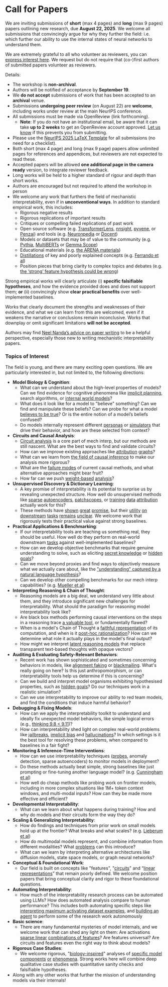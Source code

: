 # Call for Papers
We are inviting submissions of **short** (max 4 pages) and **long** (max 9 pages) papers outlining new research, due **August 22, 2025**. We welcome all submissions that convincingly argue for why they further the field: i.e. which further our ability to use the internal states of neural networks to understand them. 

We are extremely grateful to all who volunteer as reviewers, you can [express interest here](https://www.google.com/url?q=https://docs.google.com/forms/d/e/1FAIpQLSdiw1SJllzoTz_nqzDTzTOGb9DV3W_truQyh-WvYj_QGIi7Mg/viewform?usp%3Ddialog&sa=D&source=editors&ust=1752754034979630&usg=AOvVaw024SlJUfxgr6g2I2qgXZvA). We request but do not require that (co-)first authors of submitted papers volunteer as reviewers. 

Details: 
* The workshop is **non-archival**.
* Authors will be notified of acceptance by **September 19**.
* We **do not accept** submissions of work that has been accepted to an **archival** venue.
* Submissions **undergoing peer review** (on August 22) are **welcome**, including works under review at the main NeurIPS conference.
* All submissions must be made via OpenReview (link forthcoming).
  * **Note**: If you do not have an institutional email, be aware that it can take **up to 2 weeks** to get an OpenReview account approved. [Let us know](mailto:neurips2025@mechinterpworkshop.com) if this prevents you from submitting.
* Please use the [NeurIPS 2025 LaTeX Template](https://www.google.com/url?q=https://media.neurips.cc/Conferences/NeurIPS2025/Styles.zip&sa=D&source=editors&ust=1752754034981674&usg=AOvVaw3-2aIgL3Fq8urXgCKA0BDv) for all submissions (no need for a checklist).
* Both short (max 4 page) and long (max 9 page) papers allow unlimited pages for references and appendices, but reviewers are not expected to read these.
* Accepted papers will be allowed **one additional page in the camera ready** version, to integrate reviewer feedback.
* Long works will be held to a higher standard of rigour and depth than short works.
* Authors are encouraged but not required to attend the workshop in person
* We welcome any work that furthers the field of mechanistic interpretability, even if in **unconventional ways**. In addition to standard empirical work, this includes:
  * Rigorous negative results
  * Rigorous replications of important results
  * Critiques or compelling failed replications of past work
  * Open source software (e.g. [TransformerLens](https://www.google.com/url?q=https://github.com/neelnanda-io/TransformerLens&sa=D&source=editors&ust=1752754034984011&usg=AOvVaw3mM9vZBx4hs4fOwWg5SZWR), [nnsight](https://www.google.com/url?q=https://github.com/ndif-team/nnsight&sa=D&source=editors&ust=1752754034984107&usg=AOvVaw3wtW6bbi8aGRgrcQWkytjd), [pyvene](https://www.google.com/url?q=https://github.com/stanfordnlp/pyvene/tree/main/pyvene/models/mlp&sa=D&source=editors&ust=1752754034984199&usg=AOvVaw3Lxhq8iotT8Byx9w_4h76J), or [Penzai](https://www.google.com/url?q=https://github.com/google-deepmind/penzai&sa=D&source=editors&ust=1752754034984286&usg=AOvVaw30IXUHNu4o1Yn50EjtrKvJ)) and tools (e.g. [Neuronpedia](https://www.google.com/url?q=http://neuronpedia.org&sa=D&source=editors&ust=1752754034984374&usg=AOvVaw2FjMJkFBWaZpOVhiVgB5LT) or [Docent](https://www.google.com/url?q=https://transluce.org/introducing-docent&sa=D&source=editors&ust=1752754034984455&usg=AOvVaw37GSy6951-wm8QX6Ly2YlA))
  * Models or datasets that may be of value to the community (e.g. [Pythia](https://www.google.com/url?q=https://arxiv.org/abs/2304.01373&sa=D&source=editors&ust=1752754034984644&usg=AOvVaw2JPFCnYXzsfaZV0sp25pZa), [MultiBERTs](https://www.google.com/url?q=https://arxiv.org/abs/2106.16163&sa=D&source=editors&ust=1752754034984721&usg=AOvVaw0wb32MbJuRlihQQgzZrmL0) or [Gemma Scope](https://www.google.com/url?q=https://arxiv.org/abs/2408.05147&sa=D&source=editors&ust=1752754034984792&usg=AOvVaw2nHwd2Hgw49Ma51KkV2Ro0))
  * Educational materials (e.g. [the ARENA materials](https://www.google.com/url?q=https://arena3-chapter1-transformer-interp.streamlit.app/&sa=D&source=editors&ust=1752754034984968&usg=AOvVaw0fRBfIIW_NRS9v_Wl2HhIV))
  * [Distillations](https://www.google.com/url?q=https://distill.pub/2017/research-debt/&sa=D&source=editors&ust=1752754034985076&usg=AOvVaw2vgeoWr6pJXdQe8xaEPnDM) of key and poorly explained concepts (e.g. [Ferrando et al](https://www.google.com/url?q=https://arxiv.org/abs/2405.00208&sa=D&source=editors&ust=1752754034985205&usg=AOvVaw2mqqYFEPXAWwhqwvRfJcgR))
  * Position pieces that bring clarity to complex topics and debates (e.g. [the ‘strong’ feature hypothesis could be wrong](https://www.google.com/url?q=https://www.alignmentforum.org/posts/tojtPCCRpKLSHBdpn/the-strong-feature-hypothesis-could-be-wrong&sa=D&source=editors&ust=1752754034985488&usg=AOvVaw0k7IG6xPF7ap8hnDMgUR3e))

Strong empirical works will clearly articulate (i) **specific falsifiable hypotheses**, and how the evidence provided does and does not support them; **or** (ii) convincingly show **clear practical benefits** over well-implemented baselines. 

Works that clearly document the strengths and weaknesses of their evidence, and what we can learn from this are welcomed, even if it weakens the narrative or conclusions remain inconclusive. Works that downplay or omit significant limitations **will not be accepted**. 

Authors may find [Neel Nanda’s advice on paper writing](https://www.google.com/url?q=https://www.alignmentforum.org/posts/eJGptPbbFPZGLpjsp/highly-opinionated-advice-on-how-to-write-ml-papers&sa=D&source=editors&ust=1752754034986501&usg=AOvVaw3LoPOgesKF0mRoYS-oHGc4) to be a helpful perspective, especially those new to writing mechanistic interpretability papers. 
### Topics of Interest
The field is young, and there are many exciting open questions. We are particularly interested in, but not limited to, the following directions: 
* **Model Biology & Cognition**:
  * What can we understand about the high-level properties of models? Can we find evidence for cognitive phenomena like [implicit planning](https://www.google.com/url?q=https://transformer-circuits.pub/2025/attribution-graphs/biology.html%23dives-poems&sa=D&source=editors&ust=1752754034987230&usg=AOvVaw3FJjGx3pkVfghLmR8czfbO), search algorithms, or [internal world models](https://www.google.com/url?q=https://arxiv.org/abs/2210.13382&sa=D&source=editors&ust=1752754034987359&usg=AOvVaw2mpKPd1AR9z0m-OEK4oEYt)?
  * What does it look like for a model to "believe" something? Can we find and manipulate these beliefs? Can we probe for what a model [believes to be true](https://www.google.com/url?q=https://arxiv.org/abs/2310.06824&sa=D&source=editors&ust=1752754034987602&usg=AOvVaw30Y-YBgz_Os6S2SHD78IbN)? Or is the entire notion of a model’s beliefs confused?
  * Do models internally represent different [personas](https://www.google.com/url?q=https://arxiv.org/abs/2406.12094&sa=D&source=editors&ust=1752754034987825&usg=AOvVaw3CNU-ikX4Fsx_6Rpw_Xfps) or [simulators](https://www.google.com/url?q=https://www.nature.com/articles/s41586-023-06647-8&sa=D&source=editors&ust=1752754034987927&usg=AOvVaw09KBkJFI3Mzh8OzuUEfTJz) that drive their behavior, and how are these selected from context?
* **Circuits and Causal Analysis**:
  * [Circuit analysis](https://www.google.com/url?q=https://distill.pub/2020/circuits/zoom-in/&sa=D&source=editors&ust=1752754034988284&usg=AOvVaw2CkSZGXKqeySCDeZhszcJ_) is a core part of mech interp, but our methods are still nascent. What are the best ways to find and validate circuits?
  * How can we improve existing approaches like [attribution](https://www.google.com/url?q=https://arxiv.org/abs/2406.11944&sa=D&source=editors&ust=1752754034988772&usg=AOvVaw3aDBOuCDJSn6PTFvt5Adqq) [graphs](https://www.google.com/url?q=https://transformer-circuits.pub/2025/attribution-graphs/methods.html&sa=D&source=editors&ust=1752754034988927&usg=AOvVaw1UlIlOHaw40DdTImPZ7QLb)?
  * What can we learn from [the field of causal inference](https://www.google.com/url?q=https://arxiv.org/abs/2407.04690&sa=D&source=editors&ust=1752754034989194&usg=AOvVaw0Xmzt82_XZfqz8AEzr8Ppg) to make our analysis more rigorous?
  * What are the [failure modes](https://www.google.com/url?q=https://arxiv.org/abs/2307.15771&sa=D&source=editors&ust=1752754034989836&usg=AOvVaw32FojgcMp0uoMr8uAENqoF) of current causal methods, and what alternative approaches might bear fruit?
  * How far can we push [weight-based](https://www.google.com/url?q=https://arxiv.org/abs/2301.05217&sa=D&source=editors&ust=1752754034990191&usg=AOvVaw2cge9EAhmSdu06AqxsBmHR) [analysis](https://www.google.com/url?q=https://arxiv.org/abs/2410.08417&sa=D&source=editors&ust=1752754034990299&usg=AOvVaw3aeCu7jp5zuV3crH6f-l0H)?
* **Unsupervised Discovery & Dictionary Learning**:
  * A key promise of interpretability is its potential to surprise us by revealing unexpected structure. How well do unsupervised methods like [sparse](https://www.google.com/url?q=https://arxiv.org/abs/2103.15949&sa=D&source=editors&ust=1752754034990680&usg=AOvVaw3qrIlTT8dFAwfaHXED-bo8) [autoencoders](https://www.google.com/url?q=https://transformer-circuits.pub/2023/monosemantic-features&sa=D&source=editors&ust=1752754034990771&usg=AOvVaw0w5-Ynppba03BMnvgOAOWQ), [patch](https://www.google.com/url?q=https://arxiv.org/abs/2401.06102&sa=D&source=editors&ust=1752754034990845&usg=AOvVaw36HjusS1fG5w0wcAoOPtNB)[scopes](https://www.google.com/url?q=https://arxiv.org/abs/2403.10949v2&sa=D&source=editors&ust=1752754034990911&usg=AOvVaw0eBkg_G_39bheLSpQ8BuoI), or [training](https://www.google.com/url?q=https://proceedings.mlr.press/v70/koh17a?ref%3Dhttps://githubhelp.com&sa=D&source=editors&ust=1752754034991014&usg=AOvVaw0Dt2TnSvMNlgYzXtUxxhQQ) [data](https://www.google.com/url?q=https://arxiv.org/abs/2308.03296&sa=D&source=editors&ust=1752754034991082&usg=AOvVaw3FP3o0WzTIN-UJnen5ARpz) [attribution](https://www.google.com/url?q=https://arxiv.org/abs/2205.11482&sa=D&source=editors&ust=1752754034991155&usg=AOvVaw0ROi1lpBi0BHryIlZrC2cx) actually work for this?
  * These methods have [shown](https://www.google.com/url?q=https://transformer-circuits.pub/2024/scaling-monosemanticity/index.html&sa=D&source=editors&ust=1752754034991320&usg=AOvVaw3NK789XcREOxoufIwvTLPS) [great](https://www.google.com/url?q=https://transformer-circuits.pub/2025/attribution-graphs/biology.html&sa=D&source=editors&ust=1752754034991406&usg=AOvVaw0IHATxXu0_T7SDkMGj3K-E) [promise](https://www.google.com/url?q=https://arxiv.org/abs/2503.10965&sa=D&source=editors&ust=1752754034991477&usg=AOvVaw1nG1apcUCCl_0KrBtvV42F), but their [utility](https://www.google.com/url?q=https://arxiv.org/abs/2502.16681&sa=D&source=editors&ust=1752754034991553&usg=AOvVaw1poUluyQYKyvYX0oI5rtEn) [on](https://www.google.com/url?q=https://www.tilderesearch.com/blog/sieve&sa=D&source=editors&ust=1752754034991618&usg=AOvVaw3MGq2viDNhHIN3T7Kls2OF) [downstream](https://www.google.com/url?q=https://arxiv.org/abs/2501.17148&sa=D&source=editors&ust=1752754034991685&usg=AOvVaw0trXe0ainNJ3C_kIRQawpr) [tasks](https://www.google.com/url?q=https://transformer-circuits.pub/2024/features-as-classifiers/index.html&sa=D&source=editors&ust=1752754034991781&usg=AOvVaw2pOts3nqAR7m90OKm_em2d) [remains](https://www.google.com/url?q=https://arxiv.org/abs/2502.04382&sa=D&source=editors&ust=1752754034991847&usg=AOvVaw3kMf1fATPbnG58ZNBo_aPC) [unclear](https://www.google.com/url?q=https://www.alignmentforum.org/posts/4uXCAJNuPKtKBsi28/negative-results-for-saes-on-downstream-tasks&sa=D&source=editors&ust=1752754034991964&usg=AOvVaw1JvDeuIkg1uNfWzzUBkBf6). We welcome work that rigorously tests their practical value against strong baselines.
* **Practical Applications & Benchmarking**:
  * If our interpretability tools are teaching us something real, they should be useful. How well do they perform on real-world downstream [tasks](https://www.google.com/url?q=https://www.lesswrong.com/posts/wGRnzCFcowRCrpX4Y/downstream-applications-as-validation-of-interpretability&sa=D&source=editors&ust=1752754034992425&usg=AOvVaw3-7AbQ67PdNaNBROL4mWOR) against well-implemented baselines?
  * How can we develop objective benchmarks that require genuine understanding to solve, such as eliciting [secret knowledge](https://www.google.com/url?q=https://arxiv.org/abs/2505.14352&sa=D&source=editors&ust=1752754034992697&usg=AOvVaw21mqNgafqEFHTNGjxoOfFB) or [hidden goals](https://www.google.com/url?q=https://arxiv.org/abs/2503.10965&sa=D&source=editors&ust=1752754034992773&usg=AOvVaw0vrcSeInMwnY-hCv6A930a)?
  * Can we move beyond proxies and find ways to objectively measure what we actually care about, like the ["understanding" captured by a natural language hypothesis](https://www.google.com/url?q=https://arxiv.org/abs/2502.04382&sa=D&source=editors&ust=1752754034993048&usg=AOvVaw0jXtFODTezXfWsV2UWqcHr)?
  * Can we develop other compelling benchmarks for our mech interp capabilities? (e.g. [Mueller et al](https://www.google.com/url?q=https://arxiv.org/abs/2504.13151&sa=D&source=editors&ust=1752754034993244&usg=AOvVaw0NgYLTdhhKyp3tH-eYvqd8))
* **Interpreting Reasoning & Chain of Thought**:
  * Reasoning models are a big deal, we understand very little about them, and they introduce significant new challenges for interpretability. What should the paradigm for reasoning model interpretability look like?
  * Are black box methods performing causal interventions on the steps in a reasoning trace [a valuable tool](https://www.google.com/url?q=https://arxiv.org/abs/2506.19143&sa=D&source=editors&ust=1752754034993808&usg=AOvVaw3uK6EECoLAkOYGHY79g9sP), or fundamentally flawed?
  * When is a model's Chain of Thought a [faithful representation](https://www.google.com/url?q=https://arxiv.org/abs/2305.04388&sa=D&source=editors&ust=1752754034994017&usg=AOvVaw2j_Bt1KsX9DAvngF8h3nag) of its computation, and when is it [post-hoc rationalization](https://www.google.com/url?q=https://arxiv.org/abs/2503.08679&sa=D&source=editors&ust=1752754034994137&usg=AOvVaw3WmbQ15aynMWmIZbewQM2u)? How can we determine what role it actually plays in the model's final output?
  * How might we interpret [latent reasoning models](https://www.google.com/url?q=https://arxiv.org/abs/2412.06769&sa=D&source=editors&ust=1752754034994354&usg=AOvVaw0sbnFJzVbz8WneG6BMICpS) that replace transparent text-based thoughts with opaque vectors?
* **Auditing & Evaluating Safety-Relevant Behaviors**:
  * Recent work has shown sophisticated and sometimes concerning behaviors in models, like [alignment faking](https://www.google.com/url?q=https://arxiv.org/abs/2412.14093&sa=D&source=editors&ust=1752754034994743&usg=AOvVaw1u30rgKCh8mSWM82ejJ1JZ) or [blackmailing](https://www.google.com/url?q=https://www.anthropic.com/research/agentic-misalignment&sa=D&source=editors&ust=1752754034994832&usg=AOvVaw2lw0cartlxh5a-2JEcoseA). What's really going on here? Is this just anthropomorphism, or can interpretability tools help us determine if this is concerning?
  * Can we build and interpret model organisms exhibiting hypothesised properties, such as [hidden goals](https://www.google.com/url?q=https://arxiv.org/abs/2503.10965&sa=D&source=editors&ust=1752754034995159&usg=AOvVaw25Rj2CjdPRBwkv6qrDVhob)? Do our techniques work in a realistic simulation?
  * Can we use interpretability to improve our ability to red team models, and find the conditions that induce harmful behavior?
* **Debugging & Fixing Models**:
  * How can we apply the interpretability toolkit to understand and ideally fix unexpected model behaviors, like simple logical errors (e.g., [thinking 9.8 < 9.11](https://www.google.com/url?q=https://transluce.org/observability-interface&sa=D&source=editors&ust=1752754034995686&usg=AOvVaw1pBvXYOKlWQ72anSy5PN9V))?
  * How can interpretability shed light on complex real-world problems like [jailbreaks](https://www.google.com/url?q=https://transformer-circuits.pub/2025/attribution-graphs/biology.html%23dives-jailbreak&sa=D&source=editors&ust=1752754034995905&usg=AOvVaw3lzHAfRRnBATVuC067z2j1), [implicit bias](https://www.google.com/url?q=https://arxiv.org/abs/2506.10922&sa=D&source=editors&ust=1752754034995987&usg=AOvVaw1bHUdugXOqf7uyoWi3WcYd) and [hallucinations](https://www.google.com/url?q=https://arxiv.org/abs/2411.14257&sa=D&source=editors&ust=1752754034996072&usg=AOvVaw0gvjuqIt0t9looKYKyjSWJ)? In which settings is it the best tool for resolving these problems, when compared to baselines in a fair fight?
* **Monitoring & Inference-Time Interventions**:
  * How can we use interpretability techniques ([probes](https://www.google.com/url?q=https://arxiv.org/abs/2102.12452&sa=D&source=editors&ust=1752754034996588&usg=AOvVaw0xoY5uPzTku6RZgy6PuXwA), anomaly detection, sparse autoencoders) to monitor models in deployment?
  * Do these methods actually beat simple, strong baselines like just prompting or fine-tuning another language model? (e.g. [Cunningham et al](https://www.google.com/url?q=https://alignment.anthropic.com/2025/cheap-monitors/&sa=D&source=editors&ust=1752754034996911&usg=AOvVaw1dkmO32QthadGwXPCWucIq))
  * How well do cheap methods like probing work on frontier models, including in more complex situations like 1M+ token context windows, and multi-modal inputs? How can they be made more effective and efficient?
* **Developmental Interpretability**:
  * What can we learn about what happens during training? How and why do models and their circuits form the way they do?
* **Scaling & Generalizing Interpretability**:
  * How do findings and techniques from prior work on small models hold up at the frontier? What breaks and what scales? (e.g. [Lieberum et al](https://www.google.com/url?q=https://arxiv.org/abs/2307.09458&sa=D&source=editors&ust=1752754034997756&usg=AOvVaw3rhQg2Gz5r79zjghmzvuN8))
  * How do multimodal models represent, and combine information from different modalities? What [problems](https://www.google.com/url?q=https://openreview.net/pdf?id%3DVUhRdZp8ke&sa=D&source=editors&ust=1752754034997961&usg=AOvVaw36rb2u_gyEAX3g7bPnEm-Q) can this introduce?
  * What can we learn by interpreting alternative architectures like diffusion models, state space models, or graph neural networks?
* **Conceptual & Foundational Work**:
  * Our field is built on concepts like "features", "[circuits](https://www.google.com/url?q=https://distill.pub/2020/circuits/zoom-in/&sa=D&source=editors&ust=1752754034998430&usg=AOvVaw3G4aA8h_auBtOCu9y6HDjt)" and “[linear representations](https://www.google.com/url?q=https://transformer-circuits.pub/2024/july-update/index.html%23linear-representations&sa=D&source=editors&ust=1752754034998547&usg=AOvVaw3wtYryf4l3JBexo7KTdMFN)” that remain poorly defined. We welcome position papers that bring conceptual clarity and rigor to these foundational questions.
* **Automating Interpretability**:
  * How much of the interpretability research process can be automated using LLMs? How does automated analysis compare to human performance? This includes both automating specific steps like [interpreting maximum activating dataset examples](https://www.google.com/url?q=https://openaipublic.blob.core.windows.net/neuron-explainer/paper/index.html&sa=D&source=editors&ust=1752754034999105&usg=AOvVaw0KfVJ6tKUD8gBngSETgnre), and [building an agent](https://www.google.com/url?q=https://arxiv.org/abs/2404.14394&sa=D&source=editors&ust=1752754034999192&usg=AOvVaw2yGxQMiHDeLWHLnRPf4UY6) to perform some of the research work autonomously
* **Basic science**:
  * There are many fundamental mysteries of model internals, and we welcome work that can shed any light on them: Are activations [sparse linear](https://www.google.com/url?q=https://arxiv.org/abs/1601.03764&sa=D&source=editors&ust=1752754034999584&usg=AOvVaw0KqqhzvUjnGlU6nIKjuG96) [combinations of features](https://www.google.com/url?q=https://transformer-circuits.pub/2022/toy_model/index.html&sa=D&source=editors&ust=1752754034999787&usg=AOvVaw0eq4q2vbSjJheo5WmcgOCw)? Are features universal? Are circuits and features even the right way to think about models?
* **Rigorous Case Studies**:
  * We welcome rigorous, "[biology-inspired](https://www.google.com/url?q=https://distill.pub/2020/circuits/curve-circuits/&sa=D&source=editors&ust=1752754035000423&usg=AOvVaw2FygdI8m7ubvBD_AFMyHKB)" analyses of [specific model](https://www.google.com/url?q=https://arxiv.org/abs/2310.04625&sa=D&source=editors&ust=1752754035000520&usg=AOvVaw0pg5zeLwzuCCTdDj6S_dOt) [components](https://www.google.com/url?q=https://transformer-circuits.pub/2024/scaling-monosemanticity/index.html&sa=D&source=editors&ust=1752754035000612&usg=AOvVaw3R3q0rj9hhEPs64oJme7_-) [or](https://www.google.com/url?q=https://arxiv.org/abs/2305.01610&sa=D&source=editors&ust=1752754035000672&usg=AOvVaw2iKrZiD7XBxvIwRkPhbQOX) [phenomena](https://www.google.com/url?q=https://arxiv.org/abs/2306.09346&sa=D&source=editors&ust=1752754035000734&usg=AOvVaw3LTO85Motf56zzYT63h0zA). Strong works here will combine deep qualitative case studies with quantitative sanity checks and falsifiable hypotheses.
* Along with any other works that further the mission of understanding models via their internals!